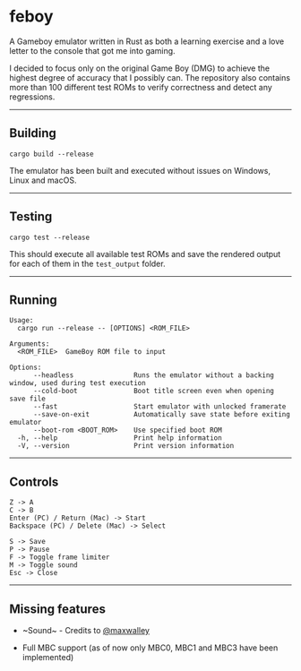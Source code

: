 # feboy
A Gameboy emulator written in Rust as both a learning exercise and a love letter to the console that got me into gaming.

I decided to focus only on the original Game Boy (DMG) to achieve the highest degree of accuracy that I possibly can. The repository also contains more than 100 different test ROMs to verify correctness and detect any regressions.

---
## Building
```cargo build --release```

The emulator has been built and executed without issues on Windows, Linux and macOS.

---
## Testing
```cargo test --release```

This should execute all available test ROMs and save the rendered output for each of them in the ```test_output``` folder.

---
## Running
```
Usage:
  cargo run --release -- [OPTIONS] <ROM_FILE>

Arguments:
  <ROM_FILE>  GameBoy ROM file to input

Options:
      --headless               Runs the emulator without a backing window, used during test execution
      --cold-boot              Boot title screen even when opening save file
      --fast                   Start emulator with unlocked framerate
      --save-on-exit           Automatically save state before exiting emulator
      --boot-rom <BOOT_ROM>    Use specified boot ROM
  -h, --help                   Print help information
  -V, --version                Print version information
```
---
## Controls
```
Z -> A
C -> B
Enter (PC) / Return (Mac) -> Start
Backspace (PC) / Delete (Mac) -> Select

S -> Save
P -> Pause
F -> Toggle frame limiter
M -> Toggle sound
Esc -> Close
```

---
## Missing features

* ~Sound~ - Credits to [@maxwalley](https://github.com/maxwalley)

* Full MBC support (as of now only MBC0, MBC1 and MBC3 have been implemented)
